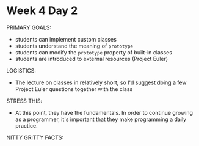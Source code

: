 # Week 4 Day 2

PRIMARY GOALS:
  - students can implement custom classes
  - students understand the meaning of `prototype`
  - students can modify the `prototype` property of built-in classes
  - students are introduced to external resources (Project Euler)

LOGISTICS:
  - The lecture on classes in relatively short, so I'd suggest doing a few Project Euler questions together with the class

STRESS THIS:
  - At this point, they have the fundamentals. In order to continue growing as a programmer, it's important that they make programming a daily practice.

NITTY GRITTY FACTS:
